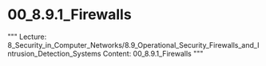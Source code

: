 # 00_8.9.1_Firewalls

"""
Lecture: 8_Security_in_Computer_Networks/8.9_Operational_Security_Firewalls_and_Intrusion_Detection_Systems
Content: 00_8.9.1_Firewalls
"""

